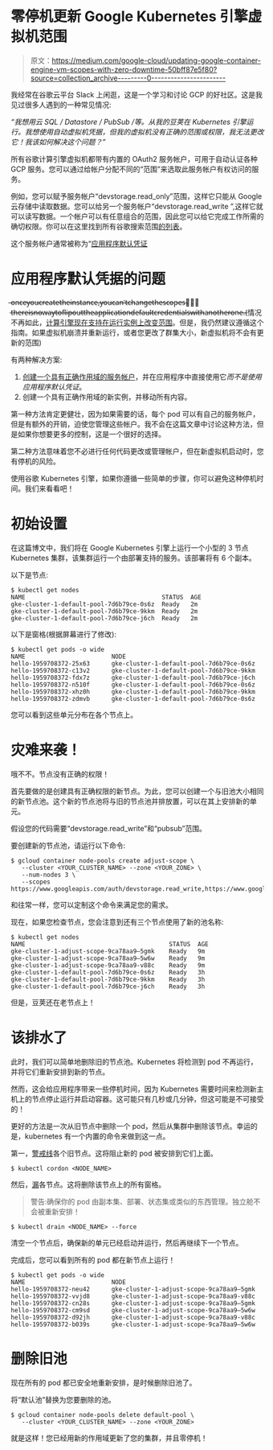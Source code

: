 # 零停机更新 Google Kubernetes 引擎虚拟机范围

> 原文：<https://medium.com/google-cloud/updating-google-container-engine-vm-scopes-with-zero-downtime-50bff87e5f80?source=collection_archive---------0----------------------->

我经常在谷歌云平台 Slack 上闲逛，这是一个学习和讨论 GCP 的好社区。这是我见过很多人遇到的一种常见情况:

*“我想用云 SQL / Datastore / PubSub /等。从我的豆荚在 Kubernetes 引擎运行。我想使用自动虚拟机凭据，但我的虚拟机没有正确的范围或权限，我无法更改它！我该如何解决这个问题？”*

所有谷歌计算引擎虚拟机都带有内置的 OAuth2 服务帐户，可用于自动认证各种 GCP 服务。您可以通过给帐户分配不同的“范围”来选取此服务帐户有权访问的服务。

例如，您可以赋予服务帐户“devstorage.read_only”范围，这样它只能从 Google 云存储中读取数据。您可以给另一个服务帐户“devstorage.read_write ”,这样它就可以读写数据。一个帐户可以有任意组合的范围，因此您可以给它完成工作所需的确切权限。你可以在这里找到所有谷歌搜索范围[的列表](https://developers.google.com/identity/protocols/googlescopes)。

这个服务帐户通常被称为“[应用程序默认凭证](https://developers.google.com/identity/protocols/application-default-credentials)

# 应用程序默认凭据的问题

̶o̶n̶c̶e̶̶y̶o̶u̶̶c̶r̶e̶a̶t̶e̶̶t̶h̶e̶̶i̶n̶s̶t̶a̶n̶c̶e̶,̶̶y̶o̶u̶̶c̶a̶n̶'̶t̶̶c̶h̶a̶n̶g̶e̶̶t̶h̶e̶̶s̶c̶o̶p̶e̶s̶！̶̶t̶h̶e̶r̶e̶̶i̶s̶̶n̶o̶̶w̶a̶y̶̶t̶o̶̶f̶l̶i̶p̶̶o̶u̶t̶̶t̶h̶e̶̶a̶p̶p̶l̶i̶c̶a̶t̶i̶o̶n̶̶d̶e̶f̶a̶u̶l̶t̶̶c̶r̶e̶d̶e̶n̶t̶i̶a̶l̶s̶̶w̶i̶t̶h̶̶a̶n̶o̶t̶h̶e̶r̶̶o̶n̶e̶.̶(情况不再如此，[计算引擎现在支持在运行实例上改变范围](https://cloud.google.com/compute/docs/access/create-enable-service-accounts-for-instances#changeserviceaccountandscopes)。但是，我仍然建议遵循这个指南。如果虚拟机崩溃并重新运行，或者您更改了群集大小，新虚拟机将不会有更新的范围)

有两种解决方案:

1.  [创建一个具有正确作用域的服务帐户](https://www.youtube.com/watch?v=tSnzoW4RlaQ)，并在应用程序中直接使用它*而不是使用应用程序默认凭证*。
2.  创建一个具有正确作用域的新实例，并移动所有内容。

第一种方法肯定更健壮，因为如果需要的话，每个 pod 可以有自己的服务帐户，但是有额外的开销，迫使您管理这些帐户。我不会在这篇文章中讨论这种方法，但是如果你想要更多的控制，这是一个很好的选择。

第二种方法意味着您不必进行任何代码更改或管理帐户，但在新虚拟机启动时，您有停机的风险。

使用谷歌 Kubernetes 引擎，如果你遵循一些简单的步骤，你可以避免这种停机时间。我们来看看吧！

# 初始设置

在这篇博文中，我们将在 Google Kubernetes 引擎上运行一个小型的 3 节点 Kubernetes 集群，该集群运行一个由部署支持的服务。该部署将有 6 个副本。

以下是节点:

```
$ kubectl get nodes
NAME                                      STATUS  AGE
gke-cluster-1-default-pool-7d6b79ce-0s6z  Ready   2m
gke-cluster-1-default-pool-7d6b79ce-9kkm  Ready   2m
gke-cluster-1-default-pool-7d6b79ce-j6ch  Ready   2m
```

以下是窗格(根据屏幕进行了修改):

```
$ kubectl get pods -o wide
NAME                        NODE
hello-1959708372-25x63      gke-cluster-1-default-pool-7d6b79ce-0s6z
hello-1959708372-c13v2      gke-cluster-1-default-pool-7d6b79ce-9kkm hello-1959708372-fdx7z      gke-cluster-1-default-pool-7d6b79ce-j6ch hello-1959708372-n510f      gke-cluster-1-default-pool-7d6b79ce-0s6z hello-1959708372-xhz0h      gke-cluster-1-default-pool-7d6b79ce-9kkm hello-1959708372-zdmvb      gke-cluster-1-default-pool-7d6b79ce-0s6z
```

您可以看到这些单元分布在各个节点上。

# 灾难来袭！

哦不不。节点没有正确的权限！

首先要做的是创建具有正确权限的新节点。为此，您可以创建一个与旧池大小相同的新节点池。这个新的节点池将与旧的节点池并排放置，可以在其上安排新的单元。

假设您的代码需要“devstorage.read_write”和“pubsub”范围。

要创建新的节点池，请运行以下命令:

```
$ gcloud container node-pools create adjust-scope \
   --cluster <YOUR_CLUSTER_NAME> --zone <YOUR_ZONE> \
   --num-nodes 3 \
   --scopes https://www.googleapis.com/auth/devstorage.read_write,https://www.googleapis.com/auth/pubsub
```

和往常一样，您可以定制这个命令来满足您的需求。

现在，如果您检查节点，您会注意到还有三个节点使用了新的池名称:

```
$ kubectl get nodes
NAME                                        STATUS  AGE
gke-cluster-1-adjust-scope-9ca78aa9–5gmk    Ready   9m
gke-cluster-1-adjust-scope-9ca78aa9–5w6w    Ready   9m
gke-cluster-1-adjust-scope-9ca78aa9-v88c    Ready   9m
gke-cluster-1-default-pool-7d6b79ce-0s6z    Ready   3h
gke-cluster-1-default-pool-7d6b79ce-9kkm    Ready   3h
gke-cluster-1-default-pool-7d6b79ce-j6ch    Ready   3h
```

但是，豆荚还在老节点上！

# 该排水了

此时，我们可以简单地删除旧的节点池。Kubernetes 将检测到 pod 不再运行，并将它们重新安排到新的节点。

然而，这会给应用程序带来一些停机时间，因为 Kubernetes 需要时间来检测新主机上的节点停止运行并启动容器。这可能只有几秒或几分钟，但这可能是不可接受的！

更好的方法是一次从旧节点中删除一个 pod，然后从集群中删除该节点。幸运的是，kubernetes 有一个内置的命令来做到这一点。

第一，[警戒线](https://kubernetes.io/docs/user-guide/kubectl/kubectl_cordon/)各个旧节点。这将阻止新的 pod 被安排到它们上面。

```
$ kubectl cordon <NODE_NAME>
```

然后，[漏](https://kubernetes.io/docs/user-guide/kubectl/kubectl_drain/)各节点。这将删除该节点上的所有窗格。

> 警告:确保你的 pod 由副本集、部署、状态集或类似的东西管理。独立舱不会被重新安排！

```
$ kubectl drain <NODE_NAME> --force
```

清空一个节点后，确保新的单元已经启动并运行，然后再继续下一个节点。

完成后，您可以看到所有的 pod 都在新节点上运行！

```
$ kubectl get pods -o wide
NAME                        NODE
hello-1959708372-neu42      gke-cluster-1-adjust-scope-9ca78aa9–5gmk
hello-1959708372-vvjd8      gke-cluster-1-adjust-scope-9ca78aa9-v88c hello-1959708372-cn28s      gke-cluster-1-adjust-scope-9ca78aa9–5gmk hello-1959708372-cm9sd      gke-cluster-1-adjust-scope-9ca78aa9–5w6w hello-1959708372-d92jh      gke-cluster-1-adjust-scope-9ca78aa9-v88c hello-1959708372-b039s      gke-cluster-1-adjust-scope-9ca78aa9–5w6w
```

# 删除旧池

现在所有的 pod 都已安全地重新安排，是时候删除旧池了。

将“默认池”替换为您要删除的池。

```
$ gcloud container node-pools delete default-pool \
   --cluster <YOUR_CLUSTER_NAME> --zone <YOUR_ZONE>
```

就是这样！您已经用新的作用域更新了您的集群，并且零停机！